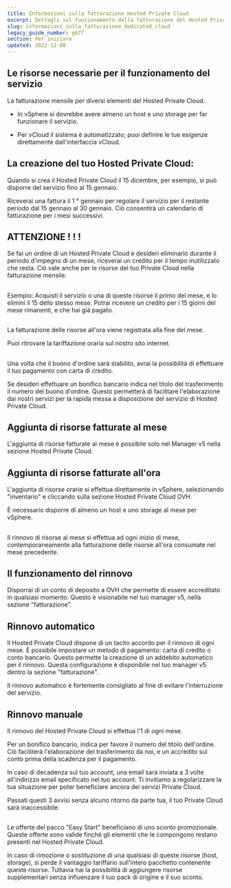 ```yaml
---
title: Informazioni sulla fatturazione Hosted Private Cloud
excerpt: Dettagli sul funzionamento della fatturazione del Hosted Private Cloud
slug: informazioni_sulla_fatturazione_dedicated_cloud
legacy_guide_number: g677
section: Per iniziare
updated: 2022-12-08
---
```



## 


## Le risorse necessarie per il funzionamento del servizio
La fatturazione mensile per diversi elementi del Hosted Private Cloud.


- In vSphere si dovrebbe avere almeno un host e uno storage per far funzionare il servizio.

- Per vCloud il sistema è automatizzato; puoi definire le tue esigenze direttamente dall'interfaccia vCloud.




## La creazione del tuo Hosted Private Cloud:
Quando si crea il Hosted Private Cloud il 15 dicembre, per esempio, si può disporre del servizio fino al 15 gennaio.

Riceverai una fattura il 1 ° gennaio per regolare il servizio per il restante periodo dal 15 gennaio al 30 gennaio. Ciò consentirà un calendario di fatturazione per i mesi successivi.

## ATTENZIONE ! ! !
Se fai un ordine di un Hosted Private Cloud e desideri eliminarlo durante il periodo d'impegno di un mese, riceverai un credito per il tempo inutilizzato che resta.
Ciò vale anche per le risorse del tuo Private Cloud nella fatturazione mensile.


## 
Esempio: Acquisti il servizio o una di queste risorse il primo del mese, e lo elimini il 15 dello stesso mese. Potrai ricevere un credito per i 15 giorni del mese rimanenti, e che hai già pagato.


## 
La fatturazione delle risorse all'ora viene registrata alla fine del mese.

Puoi ritrovare la tariffazione oraria sul nostro sito internet.


## 
Una volta che il buono d'ordine sarà stabilito, avrai la possibilità di effettuare il tuo pagamento con carta di credito.

Se desideri effettuare un bonifico bancario indica nel titolo del trasferimento il numero del buono d'ordine. Questo permetterà di facilitare l'elaborazione dai nostri servizi per la rapida messa a disposizione del servizio di Hosted Private Cloud.


## Aggiunta di risorse fatturate al mese
L'aggiunta di risorse fatturate al mese è possibile solo nel Manager v5 nella sezione Hosted Private Cloud.


## Aggiunta di risorse fatturate all'ora
L'aggiunta di risorse orarie si effettua direttamente in vSphere, selezionando "inventario" e cliccando sulla sezione Hosted Private Cloud OVH.

È necessario disporre di almeno un host e uno storage al mese per vSphere.


## 
Il rinnovo di risorse al mese si effettua ad ogni inizio di mese, contemporaneamente alla fatturazione delle risorse all'ora consumate nel mese precedente.


## Il funzionamento del rinnovo
Disporrai di un conto di deposito a OVH che permette di essere accreditato in qualsiasi momento.
Questo è visionabile nel tuo manager v5, nella sezione "fatturazione".


## Rinnovo automatico
Il Hosted Private Cloud dispone di un tacito accordo per il rinnovo di ogni mese. È possibile impostare un metodo di pagamento: carta di credito o conto bancario.
Questo permette la creazione di un addebito automatico per il rinnovo.
Questa configurazione è disponibile nel tuo manager v5 dentro la sezione "fatturazione".

Il rinnovo automatico è fortemente consigliato al fine di evitare l'interruzione del servizio.


## Rinnovo manuale
Il rinnovo del Hosted Private Cloud si effettua l'1 di ogni mese.

Per un bonifico bancario, indica per favore il numero del titolo dell'ordine. Ciò faciliterà l'elaborazione del trasferimento da noi, e un accredito sul conto prima della scadenza per il pagamento.

In caso di decadenza sul tuo account, una email sarà inviata a 3 volte all'indirizzo email specificato nel tuo account. Ti invitiamo a regolarizzare la tua situazione per poter beneficiare ancora dei servizi Private Cloud.

Passati questi 3 avvisi senza alcuno ritorno da parte tua, il tuo Private Cloud sarà inaccessibile.


## 
Le offerte del pacco "Easy Start" beneficiano di uno sconto promozionale.
Queste offerte sono valide finché gli elementi che le compongono restano presenti nel Hosted Private Cloud.

In caso di rimozione o sostituzione di una qualsiasi di queste risorse (host, storage), si perde il vantaggio tariffario sull'intero pacchetto contenente queste risorse. Tuttavia hai la possibilità di aggiungere risorse supplementari senza influenzare il tuo pack di origine e il suo sconto.

